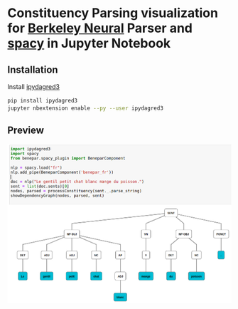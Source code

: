 # Constituency Parsing visualization for [Berkeley Neural](https://spacy.io/universe/project/self-attentive-parser) Parser and [spacy](https://spacy.io/) in Jupyter Notebook

## Installation
Install [ipydagred3](https://github.com/timkpaine/ipydagred3)
```bash
pip install ipydagred3
jupyter nbextension enable --py --user ipydagred3
```

## Preview

![test](demo.png)
